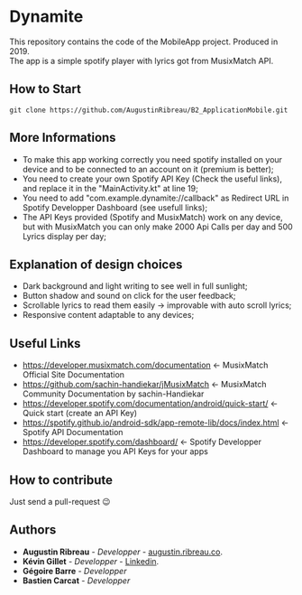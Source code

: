 # Dynamite
This repository contains the code of the MobileApp project. Produced in 2019.  
The app is a simple spotify player with lyrics got from MusixMatch API.

## How to Start
```
git clone https://github.com/AugustinRibreau/B2_ApplicationMobile.git
```

## More Informations
- To make this app working correctly you need spotify installed on your device and to be connected to an account on it (premium is better);
- You need to create your own Spotify API Key (Check the useful links), and replace it in the "MainActivity.kt" at line 19;
- You need to add "com.example.dynamite://callback" as Redirect URL in Spotify Developper Dashboard (see usefull links);
- The API Keys provided (Spotify and MusixMatch) work on any device, but with MusixMatch you can only make 2000 Api Calls per day and 500 Lyrics display per day;

## Explanation of design choices
- Dark background and light writing to see well in full sunlight;
- Button shadow and sound on click for the user feedback;
- Scrollable lyrics to read them easily -> improvable with auto scroll lyrics;
- Responsive content adaptable to any devices;

## Useful Links
- https://developer.musixmatch.com/documentation <- MusixMatch Official Site Documentation
- https://github.com/sachin-handiekar/jMusixMatch <- MusixMatch Community Documentation by sachin-Handiekar
- https://developer.spotify.com/documentation/android/quick-start/ <- Quick start (create an API Key)
- https://spotify.github.io/android-sdk/app-remote-lib/docs/index.html <- Spotify API Documentation
- https://developer.spotify.com/dashboard/ <- Spotify Developper Dashboard to manage you API Keys for your apps

## How to contribute

Just send a pull-request 😉

## Authors
- <b>Augustin Ribreau</b> - <i>Developper</i> - <a href="https://augustin.ribreau.co/">augustin.ribreau.co</a>.
- <b>Kévin Gillet</b> - <i>Developper</i> - <a href="https://www.linkedin.com/in/k%C3%A9vin-gillet-50b25b175/">Linkedin</a>.
- <b>Gégoire Barre</b> - <i>Developper</i>
- <b>Bastien Carcat</b> - <i>Developper</i>
